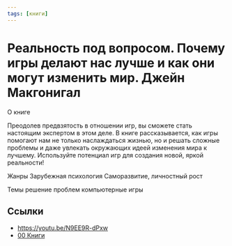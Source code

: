 ```yaml
---
tags: [книги]
---
```

# Реальность под вопросом. Почему игры делают нас лучше и как они могут изменить мир. Джейн Макгонигал

О книге

Преодолев предвзятость в отношении игр, вы сможете стать настоящим экспертом в этом деле. В книге рассказывается, как игры помогают нам не только наслаждаться жизнью, но и решать сложные проблемы и даже увлекать окружающих идеей изменения мира к лучшему. Используйте потенциал игр для создания новой, яркой реальности!

 Жанры Зарубежная психология Саморазвитие, личностный рост
 
 Темы решение проблем компьютерные игры

## Ссылки

* https://youtu.be/N9EE9R-dPxw
* [00 Книги](00%20%D0%9A%D0%BD%D0%B8%D0%B3%D0%B8.md)